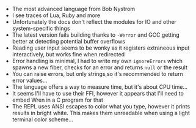 - The most advanced language from Bob Nystrom
- I see traces of Lua, Ruby and more
- Unfortunately the docs don't reflect the modules for IO and other
  system-specific things
- The latest version fails building thanks to `-Werror` and GCC
  getting better at detecting potential buffer overflows
- Reading user input seems to be wonky as it registers extraneous
  input interactively, but works fine when redirected
- Error handling is minimal, I had to write my own `ignoreErrors`
  which spawns a new fiber, checks for an error and returns `null` or
  the result
- You can raise errors, but only strings,so it's recommended to return
  error values...
- The language offers a way to measure time, but it's about CPU
  time...
- It seems I'll have to use their FFI, however it appears that I'll
  need to embed Wren in a C program for that
- The REPL uses ANSI escapes to color what you type, however it prints
  results in bright white. This makes them unreadable when using a
  light terminal color scheme...
